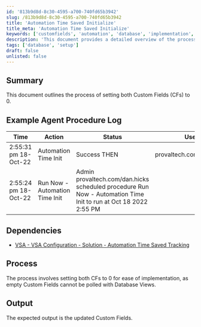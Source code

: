 ```yaml
---
id: '813b9d8d-8c30-4595-a700-740fd65b3942'
slug: /813b9d8d-8c30-4595-a700-740fd65b3942
title: 'Automation Time Saved Initialize'
title_meta: 'Automation Time Saved Initialize'
keywords: ['customfields', 'automation', 'database', 'implementation', 'tracking']
description: 'This document provides a detailed overview of the process to set both Custom Fields (CFs) to 0 for ease of implementation. It includes an example agent procedure log, dependencies, and the output expected from this process.'
tags: ['database', 'setup']
draft: false
unlisted: false
---
```


## Summary

This document outlines the process of setting both Custom Fields (CFs) to 0.

## Example Agent Procedure Log

| Time                      | Action                                | Status                                       | User                          |
|---------------------------|---------------------------------------|----------------------------------------------|-------------------------------|
| 2:55:31 pm 18-Oct-22      | Automation Time Init                  | Success THEN                                 | provaltech.com/dan.hicks     |
| 2:55:24 pm 18-Oct-22      | Run Now - Automation Time Init        | Admin provaltech.com/dan.hicks scheduled procedure Run Now - Automation Time Init to run at Oct 18 2022 2:55 PM |

## Dependencies

- [VSA - VSA Configuration - Solution - Automation Time Saved Tracking](/docs/81ac366c-a635-4419-9a29-94a1fe7ddac0)

## Process

The process involves setting both CFs to 0 for ease of implementation, as empty Custom Fields cannot be polled with Database Views.

## Output

The expected output is the updated Custom Fields.



